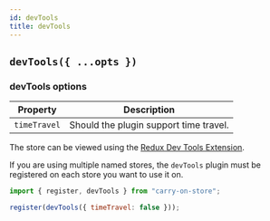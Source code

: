 ```yaml
---
id: devTools
title: devTools
---
```


## `devTools({ ...opts })`

### devTools options

| Property     | Description                            |
| ------------ | -------------------------------------- |
| `timeTravel` | Should the plugin support time travel. |

The store can be viewed using the [Redux Dev Tools Extension](https://github.com/zalmoxisus/redux-devtools-extension).

If you are using multiple named stores, the `devTools` plugin must be registered on each store you want to use it on.

```js
import { register, devTools } from "carry-on-store";

register(devTools({ timeTravel: false }));
```
